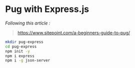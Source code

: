 Pug with Express.js
==

_Following this article :_

><https://www.sitepoint.com/a-beginners-guide-to-pug/>

```bash
mkdir pug-express
cd pug-express
npm init -y
npm i express
npm i -g json-server
```
